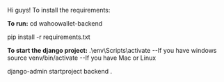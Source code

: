 Hi guys! 
To install the requirements:

**To run:**
cd wahoowallet-backend

pip install -r requirements.txt

**To start the django project:**
.\env\Scripts\activate --If you have windows
source venv/bin/activate --If you have Mac or Linux

django-admin startproject backend .

